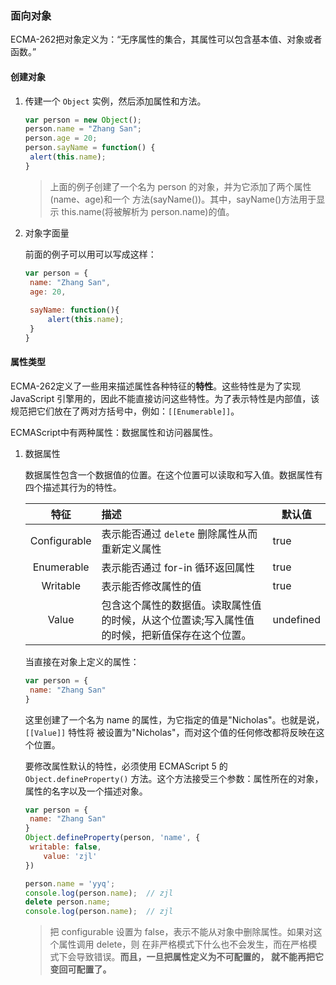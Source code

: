 ### 面向对象

ECMA-262把对象定义为：“无序属性的集合，其属性可以包含基本值、对象或者函数。”

#### 创建对象

1. 传建一个 `Object` 实例，然后添加属性和方法。

   ```js
   var person = new Object();
   person.name = "Zhang San";
   person.age = 20;
   person.sayName = function() {
   	alert(this.name);
   }
   ```

   > 上面的例子创建了一个名为 person 的对象，并为它添加了两个属性(name、age)和一个 方法(sayName())。其中，sayName()方法用于显示 this.name(将被解析为 person.name)的值。

2. 对象字面量

   前面的例子可以用可以写成这样：

   ```js
   var person = {
   	name: "Zhang San",
   	age: 20,
   	
   	sayName: function(){
   		alert(this.name);
   	}
   }
   ```

####  属性类型

ECMA-262定义了一些用来描述属性各种特征的**特性**。这些特性是为了实现 JavaScript 引擎用的，因此不能直接访问这些特性。为了表示特性是内部值，该规范把它们放在了两对方括号中，例如：`[[Enumerable]]`。

ECMAScript中有两种属性：数据属性和访问器属性。

1. 数据属性

   数据属性包含一个数据值的位置。在这个位置可以读取和写入值。数据属性有四个描述其行为的特性。

   |     特征     | 描述                                                         | 默认值    |
   | :----------: | :----------------------------------------------------------- | --------- |
   | Configurable | 表示能否通过 `delete` 删除属性从而重新定义属性               | true      |
   |  Enumerable  | 表示能否通过 for-in 循环返回属性                             | true      |
   |   Writable   | 表示能否修改属性的值                                         | true      |
   |    Value     | 包含这个属性的数据值。读取属性值的时候，从这个位置读;写入属性值的时候，把新值保存在这个位置。 | undefined |

   当直接在对象上定义的属性：

   ```js
   var person = {
   	name: "Zhang San"
   }
   ```

   这里创建了一个名为 name 的属性，为它指定的值是"Nicholas"。也就是说，`[[Value]]` 特性将 被设置为"Nicholas"，而对这个值的任何修改都将反映在这个位置。

   要修改属性默认的特性，必须使用 ECMAScript 5 的 `Object.defineProperty()` 方法。这个方法接受三个参数：属性所在的对象，属性的名字以及一个描述对象。

   ```js
   var person = {
   	name: "Zhang San"
   }
   Object.defineProperty(person, 'name', {
    writable: false,
       value: 'zjl'
   })
   
   person.name = 'yyq';
   console.log(person.name);  // zjl
   delete person.name;
   console.log(person.name);  // zjl
   ```
   
   > 把 configurable 设置为 false，表示不能从对象中删除属性。如果对这个属性调用 delete，则 在非严格模式下什么也不会发生，而在严格模式下会导致错误。**而且，一旦把属性定义为不可配置的， 就不能再把它变回可配置了。**

